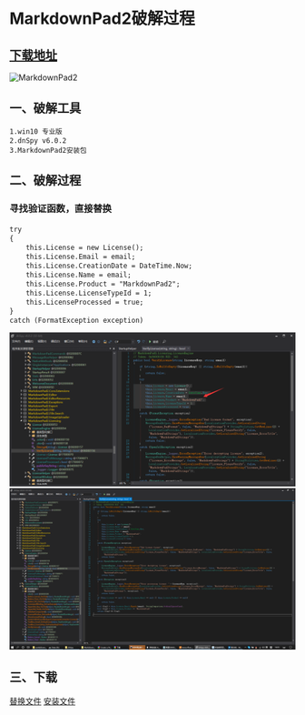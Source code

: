 # MarkdownPad2破解过程
## [下载地址](https://markdown-here.com/)
![MarkdownPad2](https://markdown-here.com/img/icon256.png)
## 一、破解工具
	1.win10 专业版
	2.dnSpy v6.0.2
	3.MarkdownPad2安装包
## 二、破解过程
### 寻找验证函数，直接替换

	try
	{
		this.License = new License();
		this.License.Email = email;
		this.License.CreationDate = DateTime.Now;
		this.License.Name = email;
		this.License.Product = "MarkdownPad2";
		this.License.LicenseTypeId = 1;
		this.LicenseProcessed = true;
	}
	catch (FormatException exception)

![t2](./MarkDownPad.png)
![t1](./MarkDownPad2.png)
## 三、下载
[替换文件](./MarkdownPad2.exe)
[安装文件](./markdownpad2-setup.exe)
